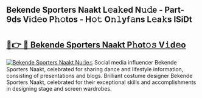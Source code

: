 ## Bekende Sporters Naakt L𝚎a𝚔ed N𝚞𝚍e - Part-9ds Vi𝚍𝚎o P𝚑𝚘tos - H𝚘𝚝 O𝚗𝚕yf𝚊ns L𝚎a𝚔s ISiDt

# <h2><a href="http://kf1fug.oniu.top/?m=Bekende+Sporters+Naakt">🔗👉 🔴 Bekende Sporters Naakt P𝚑ot𝚘𝚜 V𝚒d𝚎o</a></h2>

[![Bekende Sporters Naakt Nu𝚍e𝚜](https://i.imgur.com/0qMVB7G.gif)](http://kf1fug.oniu.top/?m=Bekende+Sporters+Naakt)
Social media influencer Bekende Sporters Naakt, celebrated for sharing dance and lifestyle information, consisting of presentations and blogs. Brilliant costume designer Bekende Sporters Naakt, celebrated for their exceptional skills and accomplishments in designing stage and screen wardrobes.  
